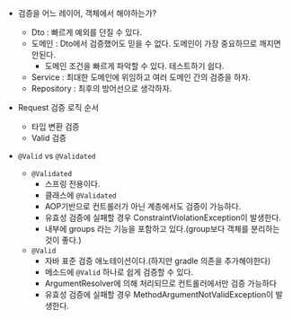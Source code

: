  - 검증을 어느 레이어, 객체에서 해야하는가?
    - Dto : 빠르게 예외를 던질 수 있다.
    - 도메인 : Dto에서 검증했어도 믿을 수 없다. 도메인이 가장 중요하므로 깨지면 안된다.
        - 도메인 조건을 빠르게 파악할 수 있다. 테스트하기 쉽다.
    - Service : 최대한 도메인에 위임하고 여러 도메인 간의 검증을 하자.
    - Repository : 최후의 방어선으로 생각하자.

- Request 검증 로직 순서
    - 타입 변환 검증
    - Valid 검증

- `@Valid` vs `@Validated`
    - `@Validated`
        - 스프링 전용이다.
        - 클래스에 `@Validated`
        - AOP기반으로 컨트롤러가 아닌 계층에서도 검증이 가능하다.
        - 유효성 검증에 실패할 경우 ConstraintViolationException이 발생한다.
        - 내부에 groups 라는 기능을 포함하고 있다.(group보다 객체를 분리하는 것이 좋다.)
    - `@Valid`
        - 자바 표준 검증 애노테이션이다.(하지만 gradle 의존을 추가해야한다)
        - 메소드에 `@Valid` 하나로 쉽게 검증할 수 있다. 
        - ArgumentResolver에 의해 처리되므로 컨트롤러에서만 검증 가능하다
        - 유효성 검증에 실패할 경우 MethodArgumentNotValidException이 발생한다.
